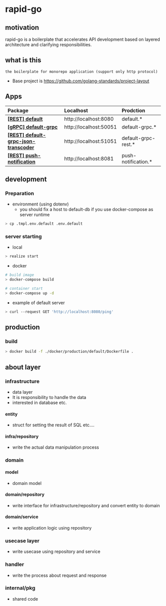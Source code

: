 # rapid-go

## motivation

rapid-go is a boilerplate that accelerates API development based on layered architecture and clarifying responsibilities.

## what is this

```
the boilerplate for monorepo application (support only http protocol)
```

- Base project is https://github.com/golang-standards/project-layout

## Apps

| Package                                                            | Localhost              | Prodction            |
| :----------------------------------------------------------------- | :--------------------- | :------------------- |
| **[[REST] default](./cmd/default)**                                | http://localhost:8080  | default.\*           |
| **[[gRPC] default-grpc](./cmd/push-notification)**                 | http://localhost:50051 | default-grpc.\*      |
| **[[REST] default-grpc-json-transcoder](./cmd/push-notification)** | http://localhost:51051 | default-grpc-rest.\* |
| **[[REST] push-notification](./cmd/push-notification)**            | http://localhost:8081  | push-notification.\* |

## development

### Preparation

<!--
- generate rsa pem file

```bash
> openssl genrsa -out ./secret/catharsis-gcp.rsa 1024
> openssl rsa -in ./secret/catharsis-gcp.rsa  -pubout > ./secret/catharsis-gcp.rsa.pub
``` -->

- environment (using dotenv)
  - you should fix a host to default-db if you use docker-compose as server runtime

```bash
> cp .tmpl.env.default .env.default
```

### server starting

- local

```bash
> realize start
```

- docker

```bash
# build image
> docker-compose build

# container start
> docker-compose up -d
```

- example of default server

```bash
> curl --request GET 'http://localhost:8080/ping'
```

<!-- ### database

- generate server code by sql boiler

```bash
> make sqlboiler
``` -->

## production

### build

```bash
> docker build -f ./docker/production/default/Dockerfile .
```

## about layer

### infrastructure

- data layer
- It is responsibility to handle the data
- interested in database etc.

#### entity

- struct for setting the result of SQL etc....

#### infra/repository

- write the actual data manipulation process

### domain

#### model

- domain model

#### domain/repository

- write interface for infrastructure/repository and convert entity to domain

#### domain/service

- write application logic using repository

### usecase layer

- write usecase using repository and service

### handler

- write the process about request and response

### internal/pkg

- shared code
